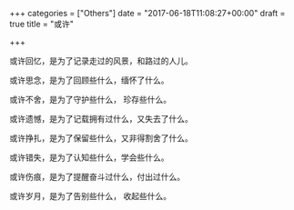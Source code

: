 +++
categories = ["Others"]
date = "2017-06-18T11:08:27+00:00"
draft = true
title = "或许"

+++


或许回忆，是为了记录走过的风景，和路过的人儿。

或许思念，是为了回顾些什么，缅怀了什么。

或许不舍，是为了守护些什么， 珍存些什么。

或许遗憾，是为了记载拥有过什么，又失去了什么。

或许挣扎，是为了保留些什么，又非得割舍了什么。

或许错失，是为了认知些什么，学会些什么。

或许伤痕，是为了提醒奋斗过什么，付出过什么。

或许岁月，是为了告别些什么， 收起些什么。

